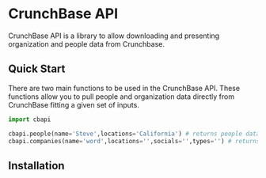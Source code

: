 # CrunchBase API
CrunchBase API is a library to allow downloading and presenting organization and people data from Crunchbase.

## Quick Start
There are two main functions to be used in the CrunchBase API.
These functions allow you to pull people and organization data directly from CrunchBase fitting a given set of inputs.
```python
import cbapi

cbapi.people(name='Steve',locations='California') # returns people data based on the given inputs
cbapi.companies(name='word',locations='',socials='',types='') # returns company data based on the given inputs
```





## Installation

